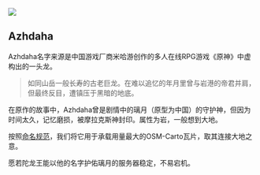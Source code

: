 ![](https://osmchina.oss-accelerate.aliyuncs.com/static/probe.homepage.pages.hardware.name.azhdaha.youwenttoasecretplace.jpg)

## Azhdaha

Azhdaha名字来源是中国游戏厂商米哈游创作的多人在线RPG游戏《原神》中虚构出的一头龙。

> 如同山岳一般长寿的古老巨龙。在难以追忆的年月里曾与岩港的帝君并肩，但最终反目，遭镇压于黑暗的地底。

在原作的故事中，Azhdaha曾是剧情中的璃月（原型为中国）的守护神，但因为时间太久，记忆磨损，被摩拉克斯神封印。属性为岩，一般想到大地。



按照[命名规范](https://wiki.openstreetmap.org/wiki/Servers/Name_Ideas)，我们将它用于承载用量最大的OSM-Carto瓦片，取其连接大地之意。

愿若陀龙王能以他的名字护佑璃月的服务器稳定，不易宕机。